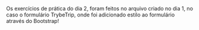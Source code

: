 Os exercícios de prática do dia 2, foram feitos no arquivo criado no dia 1, no caso o formulário TrybeTrip, onde foi adicionado estilo ao formulário através do Bootstrap!
